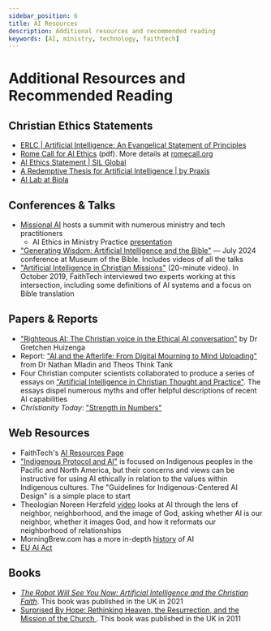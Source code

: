 ```yaml
---
sidebar_position: 6
title: AI Resources
description: Additional resources and recommended reading
keywords: [AI, ministry, technology, faithtech]
---
```


# Additional Resources and Recommended Reading

## Christian Ethics Statements

- [ERLC | Artificial Intelligence: An Evangelical Statement of Principles](https://erlc.com/resource-library/statements/artificial-intelligence-an-evangelical-statement-of-principles)
- [Rome Call for AI Ethics](https://www.vatican.va/roman_curia/pontifical_academies/acdlife/documents/rc_pont-acd_life_doc_20202228_rome-call-for-ai-ethics_en.pdf) (pdf). More details at [romecall.org](https://www.romecall.org/)
- [AI Ethics Statement | SIL Global](https://www.sil.org/ai-ethics-statement)
- [A Redemptive Thesis for Artificial Intelligence | by Praxis](https://journal.praxislabs.org/a-redemptive-thesis-for-artificial-intelligence-ff7dafdd01b5)
- [AI Lab at Biola](https://www.biola.edu/ai-lab)

## Conferences & Talks

- [Missional AI](https://missional.ai/) hosts a summit with numerous ministry and tech practitioners
  - AI Ethics in Ministry Practice [presentation](https://youtu.be/sP58TY-NEXo)
- ["Generating Wisdom: Artificial Intelligence and the Bible"](https://www.museumofthebible.org/events/generating-wisdom-ai-and-the-bible-conference) — July 2024 conference at Museum of the Bible. Includes videos of all the talks
- ["Artificial Intelligence in Christian Missions"](https://www.youtube.com/watch?v=wLoDT7pq5Xw) (20-minute video). In October 2019, FaithTech interviewed two experts working at this intersection, including some definitions of AI systems and a focus on Bible translation

## Papers & Reports

- ["Righteous AI: The Christian voice in the Ethical AI conversation"](https://digital.lib.washington.edu/researchworks/items/380c21a7-5fc4-4d1c-a95b-e4d8516a6ac1) by Dr Gretchen Huizenga
- Report: ["AI and the Afterlife: From Digital Mourning to Mind Uploading"](https://www.theosthinktank.co.uk/research/2024/02/15/ai-and-the-afterlife-from-digital-mourning-to-mind-uploading) from Dr Nathan Mladin and Theos Think Tank
- Four Christian computer scientists collaborated to produce a series of essays on ["Artificial Intelligence in Christian Thought and Practice"](https://medium.com/ai-and-christianity/artificial-intelligence-in-christian-thought-and-practice-20ec8635a94f). The essays dispel numerous myths and offer helpful descriptions of recent AI capabilities
- _Christianity Today_: ["Strength in Numbers"](https://www.christianitytoday.com/ct/2019/april/our-april-issue-strength-in-numbers.html)

## Web Resources

- FaithTech's [AI Resources Page](https://faithtech.com/ai/)
- ["Indigenous Protocol and AI"](https://www.indigenous-ai.net/position-paper) is focused on Indigenous peoples in the Pacific and North America, but their concerns and views can be instructive for using AI ethically in relation to the values within Indigenous cultures. The "Guidelines for Indigenous-Centered AI Design" is a simple place to start
- Theologian Noreen Herzfeld [video](https://www.youtube.com/watch?v=wQRV5LWEtpg) looks at AI through the lens of neighbor, neighborhood, and the image of God, asking whether AI is our neighbor, whether it images God, and how it reformats our neighborhood of relationships
- MorningBrew.com has a more in-depth [history](https://www.morningbrew.com/emerging-tech/guides/what-is-ai) of AI
- [EU AI Act](https://artificialintelligenceact.eu/)

## Books

- [_The Robot Will See You Now: Artificial Intelligence and the Christian Faith_](https://spckpublishing.co.uk/the-robot-will-see-you-now). This book was published in the UK in 2021
- [ Surprised By Hope: Rethinking Heaven, the Resurrection, and the Mission of the Church ](https://spckpublishing.co.uk/surprised-by-hope). This book was published in the UK in 2011
